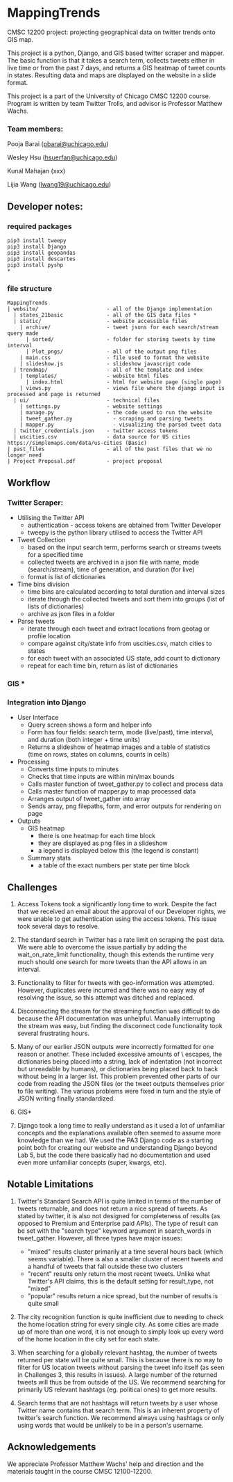 # MappingTrends
CMSC 12200 project: projecting geographical data on twitter trends onto GIS map.

This project is a python, Django, and GIS based twitter scraper and mapper. The basic function is that it takes a search term, collects tweets either in live time or from the past 7 days, and returns a GIS heatmap of tweet counts in states. Resulting data and maps are displayed on the website in a slide format.

This project is a part of the University of Chicago CMSC 12200 course. Program is written by team Twitter Trolls, and advisor is Professor Matthew Wachs.

### Team members:
Pooja Barai (pbarai@uchicago.edu)

Wesley Hsu (hsuerfan@uchicago.edu)

Kunal Mahajan (xxx)

Lijia Wang (lwang19@uchicago.edu)

## Developer notes:

### required packages

```
pip3 install tweepy
pip3 install Django
pip3 install geopandas
pip3 install descartes
pip3 install pyshp
*
```

### file structure

```
MappingTrends
| website/                      - all of the Django implementation
  | states_21basic              - all of the GIS data files *
  | static/                     - website accessible files
    | archive/                  - tweet jsons for each search/stream query made
      | sorted/                 - folder for storing tweets by time interval
      | Plot_pngs/              - all of the output png files
    | main.css                  - file used to format the website
    | slideshow.js              - slideshow javascript code
  | trendmap/                   - all of the template and index
    | templates/                - website html files
      | index.html              - html for website page (single page)
    | views.py                  - views file where the django input is processed and page is returned
  | ui/                         - technical files
    | settings.py               - website settings
    | manage.py                 - the code used to run the website
	| tweet_gather.py             - scraping and parsing tweets
	| mapper.py                   - visualizing the parsed tweet data
  | twitter_credentials.json    - twitter access tokens
  | uscities.csv                - data source for US cities https://simplemaps.com/data/us-cities (Basic)
| past_files                    - all of the past files that we no longer need
| Project Proposal.pdf          - project proposal
```

## Workflow

### Twitter Scraper:
 - Utilising the Twitter API
    - authentication - access tokens are obtained from Twitter Developer
    - tweepy is the python library utilised to access the Twitter API
 - Tweet Collection
    - based on the input search term, performs search or streams tweets for a specified time
    - collected tweets are archived in a json file with name, mode (search/stream), time of generation, and duration (for live)
	- format is list of dictionaries
 - Time bins division
    - time bins are calculated according to total duration and interval sizes
    - iterate through the collected tweets and sort them into groups (list of lists of dictionaries)
	- archive as json files in a folder
 - Parse tweets
	- iterate through each tweet and extract locations from geotag or profile location
	- compare against city/state info from uscities.csv, match cities to states
	- for each tweet with an associated US state, add count to dictionary
	- repeat for each time bin, return as list of dictionaries

### GIS *

### Integration into Django
 - User Interface
   - Query screen shows a form and helper info
   - Form has four fields: search term, mode (live/past), time interval, and
      duration (both integer + time units)
   - Returns a slideshow of heatmap images and a table of statistics (time on
      rows, states on columns, counts in cells)
 - Processing
   - Converts time inputs to minutes
   - Checks that time inputs are within min/max bounds
   - Calls master function of tweet_gather.py to collect and process data
   - Calls master function of mapper.py to map processed data
   - Arranges output of tweet_gather into array
   - Sends array, png filepaths, form, and error outputs for rendering on page
  - Outputs
    - GIS heatmap
      - there is one heatmap for each time block
      - they are displayed as png files in a slideshow
      - a legend is displayed below this (the legend is constant)
    - Summary stats
      - a table of the exact numbers per state per time block

## Challenges

1. Access Tokens took a significantly long time to work. Despite the fact that we received an email about the approval of our Developer rights, we were unable to get authentication using the access tokens. This issue took several days to resolve.

2. The standard search in Twitter has a rate limit on scraping the past data. We were able to overcome the issue partially by adding the wait_on_rate_limit functionality, though this extends the runtime very much should one search for more tweets than the API allows in an interval.

3. Functionality to filter for tweets with geo-information was attempted. However, duplicates were incurred and there was no easy way of resolving the issue, so this attempt was ditched and replaced.

4. Disconnecting the stream for the streaming function was difficult to do because the API documentation was unhelpful. Manually interrupting the stream was easy, but finding the disconnect code functionality took several frustrating hours.

5. Many of our earlier JSON outputs were incorrectly formatted for one reason or another. These included excessive amounts of \ escapes, the dictionaries being placed into a string, lack of indentation (not incorrect but unreadable by humans), or dictionaries being placed back to back without being in a larger list. This problem prevented other parts of our code from reading the JSON files (or the tweet outputs themselves prior to file writing). The various problems were fixed in turn and the style of JSON writing finally standardized.

6. GIS*

7. Django took a long time to really understand as it used a lot of unfamiliar concepts and the explanations available often seemed to assume more knowledge than we had. We used the PA3 Django code as a starting point both for creating our website and understanding Django beyond Lab 5, but the code there basically had no documentation and used even more unfamiliar concepts (super, kwargs, etc).

## Notable Limitations

1. Twitter's Standard Search API is quite limited in terms of the number of tweets returnable, and does not return a nice spread of tweets. As stated by twitter, it is also not designed for completeness of results (as opposed to Premium and Enterprise paid APIs). The type of result can be set with the "search type" keyword argument in search_words in tweet_gather. However, all three types have major issues:
    - "mixed" results cluster primarily at a time several hours back (which seems variable). There is also a smaller cluster of recent tweets and a handful of tweets that fall outside these two clusters
    - "recent" results only return the most recent tweets. Unlike what Twitter's API claims, this is the default setting for result_type, not "mixed"
    - "popular" results return a nice spread, but the number of results is quite small

2. The city recognition function is quite inefficient due to needing to check the home location string for every single city. As some cities are made up of more than one word, it is not enough to simply look up every word of the home location in the city set for each state.

3. When searching for a globally relevant hashtag, the number of tweets returned per state will be quite small. This is because there is no way to filter for US location tweets without parsing the tweet info itself (as seen in Challenges 3, this results in issues). A large number of the returned tweets will thus be from outside of the US. We recommend searching for primarily US relevant hashtags (eg. political ones) to get more results.

4. Search terms that are not hashtags will return tweets by a user whose Twitter name contains that search term. This is an inherent property of twitter's search function. We recommend always using hashtags or only using words that would be unlikely to be in a person's username.

## Acknowledgements

We appreciate Professor Matthew Wachs' help and direction and the materials taught in the course CMSC 12100-12200.
